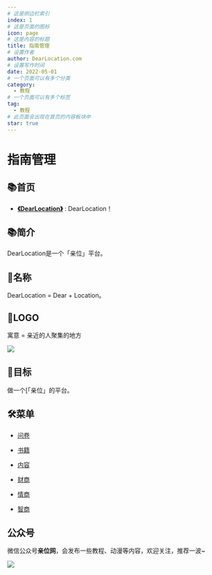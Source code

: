 ```yaml
---
# 这是侧边栏索引
index: 1
# 这是页面的图标
icon: page
# 这是内容的标题
title: 指南管理
# 设置作者
author: DearLocation.com
# 设置写作时间
date: 2022-05-01
# 一个页面可以有多个分类
category:
  - 教程
# 一个页面可以有多个标签
tag:
  - 教程
# 此页面会出现在首页的内容板块中
star: true
---
```

# 指南管理

## 📚首页

- **[《DearLocation》](../README.md)** : DearLocation！

## 📚简介
DearLocation是一个「亲位」平台。

## 🎁名称

DearLocation = Dear + Location。

## 🎁LOGO

寓意 = 亲近的人聚集的地方

![](https://dearlocation.com/dearlocation.jpg)

## 🍺目标

做一个[「亲位」的平台。


## 🛠菜单

- [问卷](/survey/README.md)

- [书籍](/book/README.md)

- [内容](/posts/README.md)

- [财商](/fq/README.md)

- [情商](/eq/README.md)

- [智商](/iq/README.md)


## 公众号

微信公众号**亲位网**，会发布一些教程、动漫等内容，欢迎关注，推荐一波~

![](https://dearlocation.com/imgs/me/me_000.jpg)

[//]: # ()
[//]: # (## 联系我)

[//]: # ()
[//]: # (交流/加群/互看朋友圈，欢迎添加我的微信（备注“DearLocation”即可）。)

[//]: # ()
[//]: # (![]&#40;https://dearlocation.com/imgs/me/me_0.jpeg&#41;)
